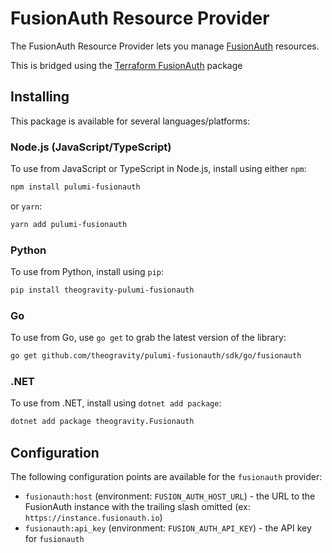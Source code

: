 # FusionAuth Resource Provider

The FusionAuth Resource Provider lets you manage [FusionAuth](http://fusionauth.io/) resources.

This is bridged using the [Terraform FusionAuth](https://github.com/gpsinsight/terraform-provider-fusionauth) package

## Installing

This package is available for several languages/platforms:

### Node.js (JavaScript/TypeScript)

To use from JavaScript or TypeScript in Node.js, install using either `npm`:

```bash
npm install pulumi-fusionauth
```

or `yarn`:

```bash
yarn add pulumi-fusionauth
```

### Python

To use from Python, install using `pip`:

```bash
pip install theogravity-pulumi-fusionauth
```

### Go

To use from Go, use `go get` to grab the latest version of the library:

```bash
go get github.com/theogravity/pulumi-fusionauth/sdk/go/fusionauth
```

### .NET

To use from .NET, install using `dotnet add package`:

```bash
dotnet add package theogravity.Fusionauth
```

## Configuration

The following configuration points are available for the `fusionauth` provider:

- `fusionauth:host` (environment: `FUSION_AUTH_HOST_URL`) - the URL to the FusionAuth instance with the trailing slash omitted (ex: `https://instance.fusionauth.io`)
- `fusionauth:api_key` (environment: `FUSION_AUTH_API_KEY`) - the API key for `fusionauth`
